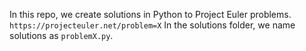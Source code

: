 In this repo, we create solutions in Python to Project Euler problems.
```https://projecteuler.net/problem=X```
In the solutions folder, we name solutions as `problemX.py`.